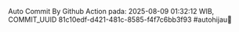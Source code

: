 Auto Commit By Github Action pada: 2025-08-09 01:32:12 WIB, COMMIT_UUID 81c10edf-d421-481c-8585-f4f7c6bb3f93 #autohijau🗿
